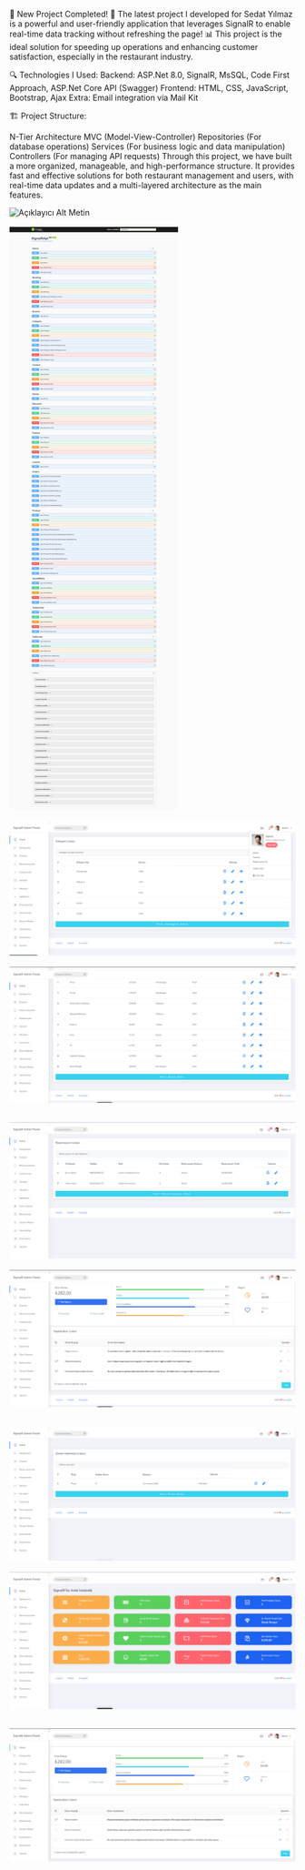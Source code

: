 🚀 New Project Completed! 🚀
The latest project I developed for Sedat Yılmaz is a powerful and user-friendly application that leverages SignalR to enable real-time data tracking without refreshing the page! 📊 This project is the ideal solution for speeding up operations and enhancing customer satisfaction, especially in the restaurant industry.

🔍 Technologies I Used:
Backend: ASP.Net 8.0, SignalR, MsSQL, Code First Approach, ASP.Net Core API (Swagger)
Frontend: HTML, CSS, JavaScript, Bootstrap, Ajax
Extra: Email integration via Mail Kit

🏗️ Project Structure:

N-Tier Architecture
MVC (Model-View-Controller)
Repositories (For database operations)
Services (For business logic and data manipulation)
Controllers (For managing API requests)
Through this project, we have built a more organized, manageable, and high-performance structure. It provides fast and effective solutions for both restaurant management and users, with real-time data updates and a multi-layered architecture as the main features.


![Açıklayıcı Alt Metin](https://github.com/ercansahin16/SignalR-Restaurant-QRcode/blob/main/Screenimg/1.png?raw=true)<br><br>
![Açıklayıcı Alt Metin](https://github.com/ercansahin16/SignalR-Restaurant-QRcode/blob/main/Screenimg/2.png?raw=true)<br><br>
![Açıklayıcı Alt Metin](https://github.com/ercansahin16/SignalR-Restaurant-QRcode/blob/main/Screenimg/3(1).png?raw=true)<br><br>
![Açıklayıcı Alt Metin](https://github.com/ercansahin16/SignalR-Restaurant-QRcode/blob/main/Screenimg/3(2).png?raw=true)<br><br>

![Açıklayıcı Alt Metin](https://github.com/ercansahin16/SignalR-Restaurant-QRcode/blob/main/Screenimg/3(3).png?raw=true)<br><br>
![Açıklayıcı Alt Metin](https://github.com/ercansahin16/SignalR-Restaurant-QRcode/blob/main/Screenimg/3(4).png?raw=true)<br><br>

![Açıklayıcı Alt Metin](https://github.com/ercansahin16/SignalR-Restaurant-QRcode/blob/main/Screenimg/3(5).png?raw=true)<br><br>
![Açıklayıcı Alt Metin](https://github.com/ercansahin16/SignalR-Restaurant-QRcode/blob/main/Screenimg/3(6).png?raw=true)<br><br>

![Açıklayıcı Alt Metin](https://github.com/ercansahin16/SignalR-Restaurant-QRcode/blob/main/Screenimg/3(7).png?raw=true)<br><br>
